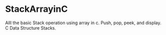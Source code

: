 # StackArrayinC
Alll the basic Stack operation using array in c. Push, pop, peek, and display. C Data Structure Stacks. 
